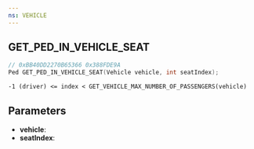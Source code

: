 ```yaml
---
ns: VEHICLE
---
```

## GET_PED_IN_VEHICLE_SEAT

```c
// 0xBB40DD2270B65366 0x388FDE9A
Ped GET_PED_IN_VEHICLE_SEAT(Vehicle vehicle, int seatIndex);
```

```
-1 (driver) <= index < GET_VEHICLE_MAX_NUMBER_OF_PASSENGERS(vehicle)
```

## Parameters
* **vehicle**:
* **seatIndex**:
